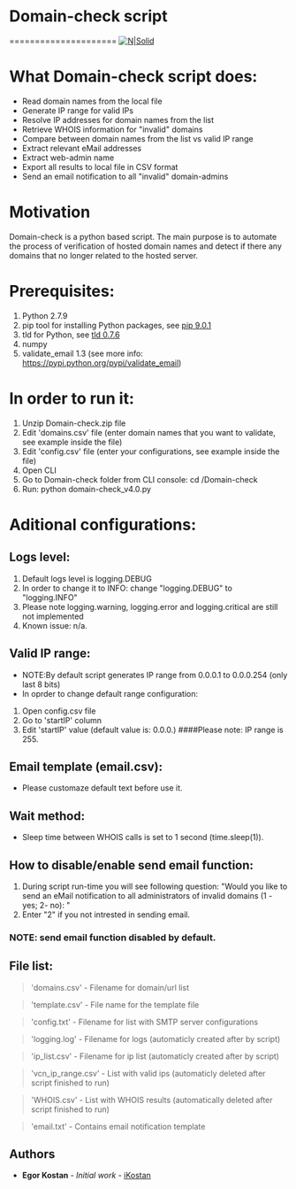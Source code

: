 # Domain-check script
=====================
[![N|Solid](https://www2.vcn.bc.ca/wp-content/uploads/2014/06/VCN-logo.png)](https://www2.vcn.bc.ca/)
# What Domain-check script does:
  - Read domain names from the local file
  - Generate IP range for valid IPs
  - Resolve IP addresses for domain names from the list
  - Retrieve WHOIS information for "invalid" domains
  - Compare between domain names from the list vs valid IP range
  - Extract relevant eMail addresses
  - Extract web-admin name
  - Export all results to local file in CSV format
  - Send an email notification to all "invalid" domain-admins
  
# Motivation
Domain-check is a python based script. The main purpose is to automate the process of verification of hosted domain names and detect if there any domains that no longer related to the hosted server.

# Prerequisites:
1. Python 2.7.9
2. pip tool for installing Python packages, see [pip 9.0.1](https://pypi.python.org/pypi/pip)
3. tld for Python, see [tld 0.7.6](https://pypi.python.org/pypi/tld)
4. numpy
5. validate_email 1.3 (see more info: https://pypi.python.org/pypi/validate_email)

# In order to run it:
1. Unzip Domain-check.zip file
2. Edit 'domains.csv' file (enter domain names that you want to validate, see example inside the file)
3. Edit 'config.csv' file (enter your configurations, see example inside the file)
4. Open CLI
5. Go to Domain-check folder from CLI console: cd /Domain-check
6. Run: python domain-check_v4.0.py

# Aditional configurations:
## Logs level:
1. Default logs level is logging.DEBUG
2. In order to change it to INFO: change "logging.DEBUG" to "logging.INFO"
3. Please note logging.warning, logging.error and logging.critical are still not implemented
4. Known issue: n/a. 

## Valid IP range:
- NOTE:By default script generates IP range from 0.0.0.1 to 0.0.0.254 (only last 8 bits)
- In oprder to change default range configuration:

1. Open config.csv file
2. Go to 'startIP' column
3. Edit 'startIP' value (default value is: 0.0.0.)
####Please note: IP range is 255.

## Email template (email.csv):
- Please customaze default text before use it.

## Wait method:
- Sleep time between WHOIS calls is set to 1 second (time.sleep(1)).

## How to disable/enable send email function:
1. During script run-time you will see following question: "Would you like to send an eMail notification to all administrators of invalid domains (1 - yes; 2- no): "
2. Enter "2" if you not intrested in sending email.

### NOTE: send email function disabled by default.

## File list:
>'domains.csv'      - Filename for domain/url list

>'template.csv'     - File name for the template file

>'config.txt'       - Filename for list with SMTP server configurations

>'logging.log'      - Filename for logs (automaticly created after by script)

>'ip_list.csv'      - Filename for ip list (automaticly created after by script)

>'vcn_ip_range.csv' - List with valid ips (automaticly deleted after script finished to run)

>'WHOIS.csv'        - List with WHOIS results (automatically deleted after script finished to run)

> 'email.txt'       - Contains email notification template


## Authors

* **Egor Kostan** - *Initial work* - [iKostan](https://github.com/ikostan)

